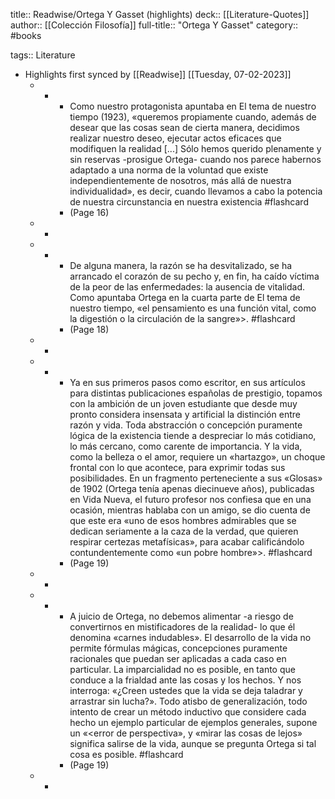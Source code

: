 title:: Readwise/Ortega Y Gasset (highlights)
deck:: [[Literature-Quotes]]
author:: [[Colección Filosofía]]
full-title:: "Ortega Y Gasset"
category:: #books

tags:: Literature

- Highlights first synced by [[Readwise]] [[Tuesday, 07-02-2023]]
	- -
		- Como nuestro protagonista apuntaba en El tema de nuestro tiempo (1923), «queremos propiamente cuando, además de desear que las cosas sean de cierta manera, decidimos realizar nuestro deseo, ejecutar actos eficaces que modifiquen la realidad [...] Sólo hemos querido plenamente y sin reservas -prosigue Ortega- cuando nos parece habernos adaptado a una norma de la voluntad que existe independientemente de nosotros, más allá de nuestra individualidad», es decir, cuando llevamos a cabo la potencia de nuestra circunstancia en nuestra existencia #flashcard
		- (Page 16)
	- -
	- -
		- De alguna manera, la razón se ha desvitalizado, se ha arrancado el corazón de su pecho y, en fin, ha caído víctima de la peor de las enfermedades: la ausencia de vitalidad. Como apuntaba Ortega en la cuarta parte de El tema de nuestro tiempo, «el pensamiento es una función vital, como la digestión o la circulación de la sangre»>. #flashcard
		- (Page 18)
	- -
	- -
		- Ya en sus primeros pasos como escritor, en sus artículos para distintas publicaciones españolas de prestigio, topamos con la ambición de un joven estudiante que desde muy pronto considera insensata y artificial la distinción entre razón y vida. Toda abstracción o concepción puramente lógica de la existencia tiende a despreciar lo más cotidiano, lo más cercano, como carente de importancia. Y la vida, como la belleza o el amor, requiere un «hartazgo», un choque frontal con lo que acontece, para exprimir todas sus posibilidades. En un fragmento perteneciente a sus «Glosas» de 1902 (Ortega tenía apenas diecinueve años), publicadas en Vida Nueva, el futuro profesor nos confiesa que en una ocasión, mientras hablaba con un amigo, se dio cuenta de que este era «uno de esos hombres admirables que se dedican seriamente a la caza de la verdad, que quieren respirar certezas metafísicas», para acabar calificándolo contundentemente como «un pobre hombre»>. #flashcard
		- (Page 19)
	- -
	- -
		- A juicio de Ortega, no debemos alimentar -a riesgo de convertirnos en mistificadores de la realidad- lo que él denomina «carnes indudables». El desarrollo de la vida no permite fórmulas mágicas, concepciones puramente racionales que puedan ser aplicadas a cada caso en particular. La imparcialidad no es posible, en tanto que conduce a la frialdad ante las cosas y los hechos. Y nos interroga: «¿Creen  ustedes que la vida se deja taladrar y arrastrar sin lucha?». Todo atisbo de generalización, todo intento de crear un método inductivo que considere cada hecho un ejemplo particular de ejemplos generales, supone un «<error de perspectiva», y «mirar las cosas de lejos» significa salirse de la vida, aunque se pregunta Ortega si tal cosa es posible. #flashcard
		- (Page 19)
	- -